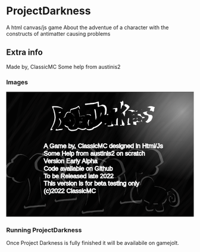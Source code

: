 # ProjectDarkness
A html canvas/js game
About the adventue of a character with the constructs of antimatter causing problems
## Extra info
Made by, ClassicMC 
Some help from austinis2
### Images
![screenshot](screenshots/infoPAGE.png)
### Running ProjectDarkness 
Once Project Darkness is fully finished it will be availabile on gamejolt.
